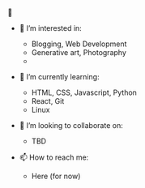 👋
- 👀 I’m interested in:
  - Blogging, Web Development
  - Generative art, Photography
  - 
  
- 🌱 I’m currently learning:
    - HTML, CSS, Javascript, Python
    - React, Git 
    - Linux 
  
- 💞️ I’m looking to collaborate on:
  - TBD

- 📫 How to reach me:
  - Here (for now)
<!---
protofarer/protofarer is a ✨ special ✨ repository because its `README.md` (this file) appears on your GitHub profile.
You can click the Preview link to take a look at your changes.
--->
